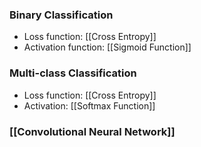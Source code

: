 ### Binary Classification
- Loss function: [[Cross Entropy]]
- Activation function: [[Sigmoid Function]]

### Multi-class Classification
- Loss function: [[Cross Entropy]]
- Activation: [[Softmax Function]]

### [[Convolutional Neural Network]]